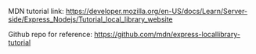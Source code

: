 MDN tutorial link: https://developer.mozilla.org/en-US/docs/Learn/Server-side/Express_Nodejs/Tutorial_local_library_website

Github repo for reference: https://github.com/mdn/express-locallibrary-tutorial
